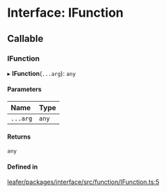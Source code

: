 # Interface: IFunction

## Callable

### IFunction

▸ **IFunction**(`...arg`): `any`

#### Parameters

| Name | Type |
| :------ | :------ |
| `...arg` | `any` |

#### Returns

`any`

#### Defined in

[leafer/packages/interface/src/function/IFunction.ts:5](https://github.com/leaferjs/leafer/blob/27e942d/packages/interface/src/function/IFunction.ts#L5)

